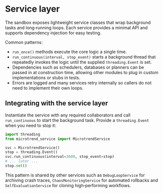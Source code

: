 # Service layer

The sandbox exposes lightweight service classes that wrap background tasks and
long‑running loops.  Each service provides a minimal API and supports dependency
injection for easy testing.

Common patterns:

* `run_once()` methods execute the core logic a single time.
* `run_continuous(interval, stop_event)` starts a background thread that
  repeatedly invokes the logic until the supplied ``threading.Event`` is set.
* Dependencies such as schedulers, databases or planners can be passed in at
  construction time, allowing other modules to plug in custom implementations or
  stubs in tests.
* Errors are logged and many services retry internally so callers do not need to
  implement their own loops.

## Integrating with the service layer

Instantiate the service with any required collaborators and call
``run_continuous`` to start the background task.  Provide a ``threading.Event``
when you need to stop it:

```python
import threading
from microtrend_service import MicrotrendService

svc = MicrotrendService()
stop = threading.Event()
svc.run_continuous(interval=3600, stop_event=stop)
# ... later ...
stop.set()
```

This pattern is shared by other services such as ``DebugLoopService`` for
archiving crash traces, ``ChaosMonitoringService`` for automated rollbacks and
``SelfEvaluationService`` for cloning high‑performing workflows.
